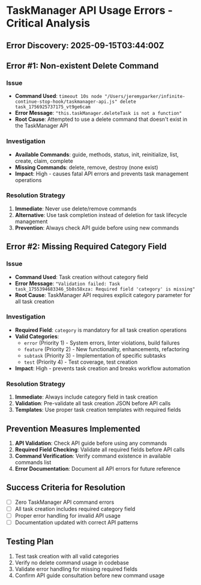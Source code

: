 # TaskManager API Usage Errors - Critical Analysis

## Error Discovery: 2025-09-15T03:44:00Z

## Error #1: Non-existent Delete Command
### Issue
- **Command Used**: `timeout 10s node "/Users/jeremyparker/infinite-continue-stop-hook/taskmanager-api.js" delete task_1756925737175_vt9ge6cam`
- **Error Message**: `"this.taskManager.deleteTask is not a function"`
- **Root Cause**: Attempted to use a delete command that doesn't exist in the TaskManager API

### Investigation
- **Available Commands**: guide, methods, status, init, reinitialize, list, create, claim, complete
- **Missing Commands**: delete, remove, destroy (none exist)
- **Impact**: High - causes fatal API errors and prevents task management operations

### Resolution Strategy
1. **Immediate**: Never use delete/remove commands
2. **Alternative**: Use task completion instead of deletion for task lifecycle management
3. **Prevention**: Always check API guide before using new commands

## Error #2: Missing Required Category Field
### Issue
- **Command Used**: Task creation without category field
- **Error Message**: `"Validation failed: Task task_1755394683346_5b8s58xza: Required field 'category' is missing"`
- **Root Cause**: TaskManager API requires explicit category parameter for all task creation

### Investigation
- **Required Field**: `category` is mandatory for all task creation operations
- **Valid Categories**: 
  - `error` (Priority 1) - System errors, linter violations, build failures
  - `feature` (Priority 2) - New functionality, enhancements, refactoring
  - `subtask` (Priority 3) - Implementation of specific subtasks
  - `test` (Priority 4) - Test coverage, test creation
- **Impact**: High - prevents task creation and breaks workflow automation

### Resolution Strategy
1. **Immediate**: Always include category field in task creation
2. **Validation**: Pre-validate all task creation JSON before API calls
3. **Templates**: Use proper task creation templates with required fields

## Prevention Measures Implemented
1. **API Validation**: Check API guide before using any commands
2. **Required Field Checking**: Validate all required fields before API calls
3. **Command Verification**: Verify command existence in available commands list
4. **Error Documentation**: Document all API errors for future reference

## Success Criteria for Resolution
- [ ] Zero TaskManager API command errors
- [ ] All task creation includes required category field
- [ ] Proper error handling for invalid API usage
- [ ] Documentation updated with correct API patterns

## Testing Plan
1. Test task creation with all valid categories
2. Verify no delete command usage in codebase
3. Validate error handling for missing required fields
4. Confirm API guide consultation before new command usage